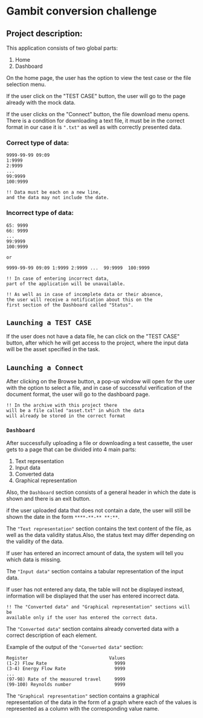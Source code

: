 # Gambit conversion challenge

## Project description:

This application consists of two global parts: 

   1. Home
   2. Dashboard

On the home page, the user has the option to view the test case or the file selection menu.

If the user click on the "TEST CASE" button, the user will go to the page already with the mock data.

If the user clicks on the "Connect" button, the file download menu opens. There is a condition for downloading a text file, it must be in the correct format in our case it is `".txt"` as well as with correctly presented data.

### Correct type of data:
    9999-99-99 09:09
    1:9999
    2:9999
    ...
    99:9999
    100:9999

    !! Data must be each on a new line, 
    and the data may not include the date.

### Incorrect type of data:
    
    65: 9999
    66: 9999
    ...
    99:9999
    100:9999

    or
    
    9999-99-99 09:09 1:9999 2:9999 ...  99:9999  100:9999
    
    !! In case of entering incorrect data, 
    part of the application will be unavailable.

    !! As well as in case of incomplete data or their absence, 
    the user will receive a notification about this on the 
    first section of the Dashboard called "Status".

## `Launching a TEST CASE`

If the user does not have a data file, he can click on the "TEST CASE" button, after which he will get access to the project, where the input data will be the asset specified in the task.

## `Launching a Connect`

After clicking on the Browse button, a pop-up window will open for the user with the option to select a file, and in case of successful verification of the document format, the user will go to the dashboard page.

    !! In the archive with this project there 
    will be a file called "asset.txt" in which the data 
    will already be stored in the correct format

### `Dashboard`

After successfully uploading a file or downloading a test cassette, the user gets to a page that can be divided into 4 main parts:

1. Text representation
2. Input data
3. Converted data
4. Graphical representation

Also, the `Dashboard` section consists of a general header in which the date is shown and there is an exit button.

if the user uploaded data that does not contain a date, the user will still be shown the date in the form `****-**-** **:**`.

The `"Text representation"` section contains the text content of the file, as well as the data validity status.Also, the status text may differ depending on the validity of the data.

If user has entered an incorrect amount of data, the system will tell you which data is missing.

The `"Input data"` section contains a tabular representation of the input data.

If user has not entered any data, the table will not be displayed instead, information will be displayed that the user has entered incorrect data.

    !! The "Converted data" and "Graphical representation" sections will be 
    available only if the user has entered the correct data.

The `"Converted data"` section contains already converted data with a correct description of each element.

Example of the output of the `"Converted data"` section:
    
    Register                              Values
    (1-2) Flow Rate                         9999
    (3-4) Energy Flow Rate                  9999
    ...
    (97-98) Rate of the measured travel     9999
    (99-100) Reynolds number                9999

The `"Graphical representation"` section contains a graphical representation of the data in the form of a graph where each of the values is represented as a column with the corresponding value name.

